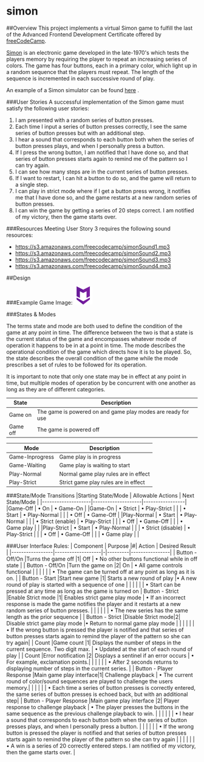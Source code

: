 # simon

##Overview
This project implements a virtual Simon game to fulfill the last of the
Advanced Frontend Development Certificate offered by
[freeCodeCamp](http://freeCodeCamp.com).

[Simon](https://en.wikipedia.org/wiki/Simon_(game)) is an electronic game
developed in the late-1970's which tests the players memory by requiring the
player to repeat an increasing series of colors. The game has four buttons,
each in a primary color, which light up in a random sequence that the players
must repeat. The length of the sequence is incremented in each successive
round of play.

An example of a Simon simulator can be found
[here](https://codepen.io/FreeCodeCamp/full/obYBjE) .

###User Stories
A successful implementation of the Simon game must satisfy the following
user stories:

1. I am presented with a random series of button presses.
2. Each time I input a series of button presses correctly, I see the same series of button presses but with an additional step.
3. I hear a sound that corresponds to each button both when the series of button presses plays, and when I personally press a button.
4. If I press the wrong button, I am notified that I have done so, and that series of button presses starts again to remind me of the pattern so I can try again.
5. I can see how many steps are in the current series of button presses.
6. If I want to restart, I can hit a button to do so, and the game will return to a single step.
7. I can play in strict mode where if I get a button press wrong, it notifies me that I have done so, and the game restarts at a new random series of button presses.
8. I can win the game by getting a series of 20 steps correct. I am notified of my victory, then the game starts over.

###Resources
Meeting User Story 3 requires the following sound resources:

* https://s3.amazonaws.com/freecodecamp/simonSound1.mp3  
* https://s3.amazonaws.com/freecodecamp/simonSound2.mp3  
* https://s3.amazonaws.com/freecodecamp/simonSound3.mp3
* https://s3.amazonaws.com/freecodecamp/simonSound4.mp3

##Design

###Example Game Image:
![alt text](https://github.com/adam-p/markdown-here/raw/master/src/common/images/icon48.png "Logo Title Text 1")

###States & Modes

The terms state and mode are both used to define the condition of the game at
any point in time. The difference between the two is that a state is the
current status of the game and encompasses whatever mode of operation it
happens to be in at a point in time. The mode describes the operational
condition of the game which directs how it is to be played. So, the state
describes the overall condition of the game while the mode prescribes a set of
rules to be followed for its operation.

It is important to note that only one state may be in effect at any point in
time, but multiple modes of operation by be concurrent with one another as long
as they are of different categories.

| State	  | Description                                                  |
|----------|--------------------------------------------------------------|
| Game on  | The game is powered on and game play modes are ready for use |
| Game off | The game is powered off                                      |

| Mode	         | Description
|-----------------|--------------------------------------|
| Game-Inprogress	| Game play is in progress             |
| Game-Waiting	   | Game play is waiting to start        |
| Play-Normal	   | Normal game play rules are in effect |
| Play-Strict	   | Strict game play rules are in effect |

###State/Mode Transitions
|Starting State/Mode	| Allowable Actions	| Next State/Mode |
|--------------------|--------------------|-----------------|
|Game-Off	         | • On	            | • Game-On       |
|Game-On	            | • Strict	         | • Play-Strict   |
|                  	| • Start	         | • Play-Normal   |
|     	            | • Off	            | • Game-Off      |
|Play-Normal	      | • Start	         | • Play-Normal   |
|	    	            | • Strict (enable)	| • Play-Strict   |
|    	               | • Off	            | • Game-Off      |
|	    	            | • Game play        |                 |
|Play-Strict	      | • Start	         | • Play-Normal   |
|    	               | • Strict (disable)	| • Play-Strict   |
|    	               | • Off	            | • Game-Off      |
|    	               | • Game play        |                 |

###User Interface Rules:
| Component	      | Purpose	        |#| Action  | Desired Result |
|-----------------|-------------------|-|---------|----------------|
| Button - Off/On	|Turns the game off |1|	Off	  | • No other buttons functional while in off state |
| Button - Off/On	|Turn the game on	  |2|	On	     | • All game controls functional |
|				      |                   | |         | • The game can be turned off at any point as long as it is on. |
| Button - Start	|Start new game	  |1|	Starts a new round of play	|• A new round of play is started with a sequence of one |
|				      |                   | |         | • Start can be pressed at any time as long as the game is turned on
| Button - Strict	|Enable Strict mode |1|	Enables strict game play mode	| • If an incorrect response is made the game notifies the player and it restarts at a new random series of button presses. |
|				      |                   | |         | • The new series has the same length as the prior sequence |
| Button - Strict	|Disable Strict mode|2|	Disable strict game play mode	|• Return to normal game play mode |
|				      |                   | |         | • If the wrong button is pressed the player is notified and that series of button presses starts again to remind the player of the pattern so she can try again|
| Count	         |Game count	        |1|	Displays the number of steps in the current sequence. Two digit max.	| • Updated at the start of each round of play |
| Count	         |Error notification |2|	Displays a sentinel if an error occurs | • For example, exclamation points.|
|				      |                   | |         | • After 2 seconds returns to displaying number of steps in the current series. |
| Button - Player Response	|Main game play interface|1| Challenge playback	| • The current round of color/sound sequences are played to challenge the users memory.|
|				      |                   | |         | • Each time a series of button presses is correctly entered, the same series of button presses is echoed back, but with an additional step|
| Button - Player Response	|Main game play interface	|2| Player response to challenge playback | • The player presses the buttons in the same sequence as the previous challenge playback to win. |
|				      |                   | |         |				• I hear a sound that corresponds to each button both when the series of button presses plays, and when I personally press a button. |
|				      |                   | |         |				• If the wrong button is pressed the player is notified and that series of button presses starts again to remind the player of the pattern so she can try again |
|				      |                   | |         |				• A win is a series of 20 correctly entered steps. I am notified of my victory, then the game starts over. |
